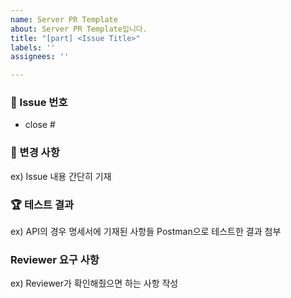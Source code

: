 ```yaml
---
name: Server PR Template
about: Server PR Template입니다.
title: "[part] <Issue Title>"
labels: ''
assignees: ''

---
```


### 🌈 Issue 번호
- close #

### 📄 변경 사항
ex) Issue 내용 간단히 기재

### 🏆 테스트 결과
ex) API의 경우 명세서에 기재된 사항들 Postman으로 테스트한 결과 첨부

### Reviewer 요구 사항
ex) Reviewer가 확인해줬으면 하는 사항 작성
